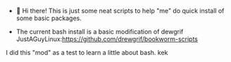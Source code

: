 - 👋 Hi there!
This is just some neat scripts to help "me" do quick install of some basic packages.

- The current bash install is a basic modification of dewgrif JustAGuyLinux:https://github.com/drewgrif/bookworm-scripts

I did this "mod" as a test to learn a little about bash. kek
